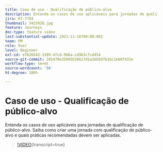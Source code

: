 ```yaml
---
title: Caso de uso - Qualificação de público-alvo
description: Entenda os casos de uso aplicáveis para jornadas de qualificação de público-alvo. Saiba como criar uma jornada com qualificação de público-alvo e quais práticas recomendadas devem ser aplicadas.
jira: KT-7704
thumbnail: 3425028.jpg
feature: Journeys
doc-type: feature video
last-substantial-update: 2023-11-16T00:00:00Z
team: PM
role: User
level: Beginner
exl-id: e7626542-1399-4fcd-966a-cd9b3c7cd454
source-git-commit: 201470e35095b38617d1a1bb5d7b16c1e60f431e
workflow-type: tm+mt
source-wordcount: '56'
ht-degree: 100%

---
```


# Caso de uso - Qualificação de público-alvo

Entenda os casos de uso aplicáveis para jornadas de qualificação de público-alvo. Saiba como criar uma jornada com qualificação de público-alvo e quais práticas recomendadas devem ser aplicadas.

>[!VIDEO](https://video.tv.adobe.com/v/3425028?quality=12&learn=on){transcript=true}
